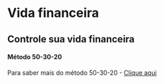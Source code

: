 # Vida financeira
## Controle sua vida financeira

#### Método 50-30-20
Para saber mais do método 50-30-20 - [Clique aqui](https://gorila.com.br/blog/como-usar-o-metodo-50-30-20-no-seu-dia-a-dia/#:~:text=30%25%20e%20a%20porcentagem%20que,ou%20reservas%20para%20o%20futuro.)

